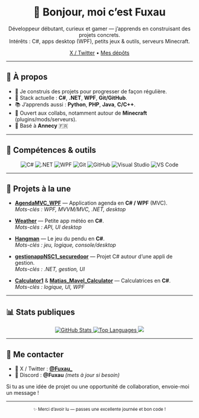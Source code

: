 <!--
Tip: ce fichier est ton README de profil (repo spécial : github.com/fuxau/fuxau).
Il s’affiche sur ta page GitHub. Mets à jour les liens & sections "À la Une".
-->

<h1 align="center">👋 Bonjour, moi c’est <strong>Fuxau</strong></h1>

<p align="center">
  Développeur débutant, curieux et gamer — j’apprends en construisant des projets concrets.<br/>
  Intérêts : C#, apps desktop (WPF), petits jeux & outils, serveurs Minecraft.
</p>

<p align="center">
  <a href="https://twitter.com/Fuxau_">X / Twitter</a> •
  <a href="https://github.com/fuxau?tab=repositories">Mes dépôts</a>
</p>

---

## 🚀 À propos

- 🎯 Je construis des projets pour progresser de façon régulière.
- 🧰 Stack actuelle : **C#**, **.NET**, **WPF**, **Git/GitHub**.
- 📚 J’apprends aussi : **Python**, **PHP**, **Java**, **C/C++**.
- 🤝 Ouvert aux collabs, notamment autour de **Minecraft** (plugins/mods/serveurs).
- 📍 Basé à **Annecy** 🇫🇷

---

## 🧠 Compétences & outils

<div align="center">

![C#](https://img.shields.io/badge/C%23-239120?style=for-the-badge&logo=csharp&logoColor=white)
![.NET](https://img.shields.io/badge/.NET-512BD4?style=for-the-badge&logo=dotnet&logoColor=white)
![WPF](https://img.shields.io/badge/WPF-5C2D91?style=for-the-badge&logo=windows&logoColor=white)
![Git](https://img.shields.io/badge/Git-F05033?style=for-the-badge&logo=git&logoColor=white)
![GitHub](https://img.shields.io/badge/GitHub-181717?style=for-the-badge&logo=github&logoColor=white)
![Visual Studio](https://img.shields.io/badge/Visual%20Studio-5C2D91?style=for-the-badge&logo=visualstudio&logoColor=white)
![VS Code](https://img.shields.io/badge/VS%20Code-007ACC?style=for-the-badge&logo=visualstudiocode&logoColor=white)

</div>

---

## 📌 Projets à la une



- **[AgendaMVC_WPF](https://github.com/fuxau/AgendaMVC_WPF)** — Application agenda en **C# / WPF** (MVC).  
  _Mots-clés : WPF, MVVM/MVC, .NET, desktop_

- **[Weather](https://github.com/fuxau/Weather)** — Petite app météo en **C#**.  
  _Mots-clés : API, UI desktop_

- **[Hangman](https://github.com/fuxau/Hangman)** — Le jeu du pendu en **C#**.  
  _Mots-clés : jeu, logique, console/desktop_

- **[gestionappNSC1_securedoor](https://github.com/fuxau/gestionappNSC1_securedoor)** — Projet C# autour d’une appli de gestion.  
  _Mots-clés : .NET, gestion, UI_

- **[Calculator1](https://github.com/fuxau/Calculator1)** & **[Matias_Mavel_Calculator](https://github.com/fuxau/Matias_Mavel_Calculator)** — Calculatrices en **C#**.  
  _Mots-clés : logique, UI, WPF_

---

## 📊 Stats publiques

<div align="center">

<a href="https://github.com/fuxau">
  <img src="https://github-readme-stats.vercel.app/api?username=fuxau&show_icons=true&hide_title=true&rank_icon=github" alt="GitHub Stats"/>
</a>

<a href="https://github.com/fuxau">
  <img src="https://github-readme-stats.vercel.app/api/top-langs/?username=fuxau&layout=compact&langs_count=8" alt="Top Languages"/>
</a>

<a href="https://github.com/fuxau">
  <img src="https://github-readme-activity-graph.vercel.app/graph?username=fuxau&area=true&hide_border=true&radius=8"/>
</a>

</div>

---

## 🤝 Me contacter

- 📨 X / Twitter : **[@Fuxau_](https://twitter.com/Fuxau_)**
- 💬 Discord : **@Fuxau** _(mets à jour si besoin)_

Si tu as une idée de projet ou une opportunité de collaboration, envoie-moi un message !

---

<p align="center">
  <sub>✨ Merci d’avoir lu — passes une excellente journée et bon code !</sub>
</p>


<!---
fuxau/fuxau is a ✨ special ✨ repository because its `README.md` (this file) appears on your GitHub profile.
You can click the Preview link to take a look at your changes.
--->
